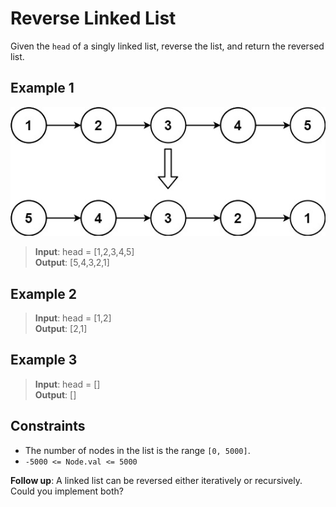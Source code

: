 # Reverse Linked List

Given the `head` of a singly linked list, reverse the list, and return the reversed list.

## Example 1

![example1](assets/rev1ex1.jpg)

> **Input**: head = [1,2,3,4,5]  
> **Output**: [5,4,3,2,1]  

## Example 2

> **Input**: head = [1,2]  
> **Output**: [2,1]

## Example 3

> **Input**: head = []  
> **Output**: []

## Constraints

- The number of nodes in the list is the range `[0, 5000]`.
- `-5000 <= Node.val <= 5000`

**Follow up**: A linked list can be reversed either iteratively or recursively. Could you implement both?
